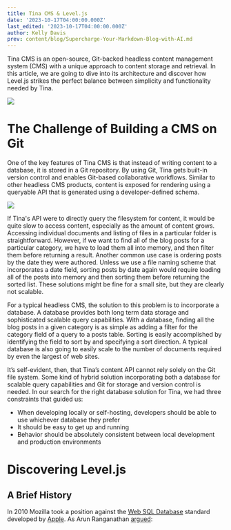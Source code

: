 ```yaml
---
title: Tina CMS & Level.js
date: '2023-10-17T04:00:00.000Z'
last_edited: '2023-10-17T04:00:00.000Z'
author: Kelly Davis
prev: content/blog/Supercharge-Your-Markdown-Blog-with-AI.md
---
```


Tina CMS is an open-source, Git-backed headless content management system (CMS) with a unique approach to content storage and retrieval. In this article, we are going to dive into its architecture and discover how Level.js strikes the perfect balance between simplicity and functionality needed by Tina.

![](https://res.cloudinary.com/forestry-demo/image/upload/v1697555916/tina-io/new-homepage/homepage-demo-2b_lmoaj8.gif)

# The Challenge of Building a CMS on Git

One of the key features of Tina CMS is that instead of writing content to a database, it is stored in a Git repository. By using Git, Tina gets built-in version control and enables Git-based collaborative workflows. Similar to other headless CMS products, content is exposed for rendering using a queryable API that is generated using a developer-defined schema.

![](https://res.cloudinary.com/forestry-demo/image/upload/v1675375259/tinacms-data-layer_geyrv8.png)

If Tina's API were to directly query the filesystem for content, it would be quite slow to access content, especially as the amount of content grows. Accessing individual documents and listing of files in a particular folder is straightforward. However, if we want to find all of the blog posts for a particular category, we have to load them all into memory, and then filter them before returning a result. Another common use case is ordering posts by the date they were authored. Unless we use a file naming scheme that incorporates a date field, sorting posts by date again would require loading all of the posts into memory and then sorting them before returning the sorted list. These solutions might be fine for a small site, but they are clearly not scalable.

For a typical headless CMS, the solution to this problem is to incorporate a database. A database provides both long term data storage and sophisticated scalable query capabilities. With a database, finding all the blog posts in a given category is as simple as adding a filter for the category field of a query to a posts table. Sorting is easily accomplished by identifying the field to sort by and specifying a sort direction. A typical database is also going to easily scale to the number of documents required by even the largest of web sites.

It’s self-evident, then, that Tina’s content API cannot rely solely on the Git file system. Some kind of hybrid solution incorporating both a database for scalable query capabilities and Git for storage and version control is needed. In our search for the right database solution for Tina, we had three constraints that guided us:

* When developing locally or self-hosting, developers should be able to use whichever database they prefer
* It should be easy to get up and running
* Behavior should be absolutely consistent between local development and production environments

# Discovering Level.js

## A Brief History

In 2010 Mozilla took a position against the [Web SQL Database](https://www.w3.org/TR/webdatabase/) standard developed by [Apple](https://www.cnet.com/news/consensus-emerges-for-key-web-app-standard/). As Arun Ranganathan [argued](https://hacks.mozilla.org/2010/06/beyond-html5-database-apis-and-the-road-to-indexeddb/):
